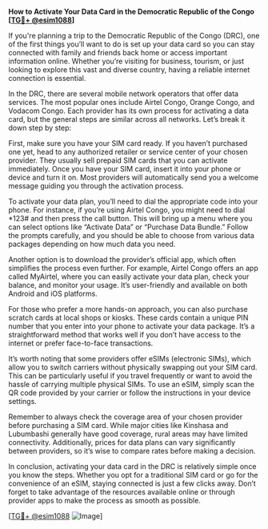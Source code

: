 **How to Activate Your Data Card in the Democratic Republic of the Congo [[TG💪+ @esim1088](https://t.me/s/esim1088)]**

If you're planning a trip to the Democratic Republic of the Congo (DRC), one of the first things you’ll want to do is set up your data card so you can stay connected with family and friends back home or access important information online. Whether you’re visiting for business, tourism, or just looking to explore this vast and diverse country, having a reliable internet connection is essential.

In the DRC, there are several mobile network operators that offer data services. The most popular ones include Airtel Congo, Orange Congo, and Vodacom Congo. Each provider has its own process for activating a data card, but the general steps are similar across all networks. Let’s break it down step by step:

First, make sure you have your SIM card ready. If you haven’t purchased one yet, head to any authorized retailer or service center of your chosen provider. They usually sell prepaid SIM cards that you can activate immediately. Once you have your SIM card, insert it into your phone or device and turn it on. Most providers will automatically send you a welcome message guiding you through the activation process.

To activate your data plan, you’ll need to dial the appropriate code into your phone. For instance, if you’re using Airtel Congo, you might need to dial *123# and then press the call button. This will bring up a menu where you can select options like “Activate Data” or “Purchase Data Bundle.” Follow the prompts carefully, and you should be able to choose from various data packages depending on how much data you need.

Another option is to download the provider’s official app, which often simplifies the process even further. For example, Airtel Congo offers an app called MyAirtel, where you can easily activate your data plan, check your balance, and monitor your usage. It’s user-friendly and available on both Android and iOS platforms.

For those who prefer a more hands-on approach, you can also purchase scratch cards at local shops or kiosks. These cards contain a unique PIN number that you enter into your phone to activate your data package. It’s a straightforward method that works well if you don’t have access to the internet or prefer face-to-face transactions.

It’s worth noting that some providers offer eSIMs (electronic SIMs), which allow you to switch carriers without physically swapping out your SIM card. This can be particularly useful if you travel frequently or want to avoid the hassle of carrying multiple physical SIMs. To use an eSIM, simply scan the QR code provided by your carrier or follow the instructions in your device settings.

Remember to always check the coverage area of your chosen provider before purchasing a SIM card. While major cities like Kinshasa and Lubumbashi generally have good coverage, rural areas may have limited connectivity. Additionally, prices for data plans can vary significantly between providers, so it’s wise to compare rates before making a decision.

In conclusion, activating your data card in the DRC is relatively simple once you know the steps. Whether you opt for a traditional SIM card or go for the convenience of an eSIM, staying connected is just a few clicks away. Don’t forget to take advantage of the resources available online or through provider apps to make the process as smooth as possible.

[[TG💪+ @esim1088](https://t.me/s/esim1088) ![Image](https://i.postimg.cc/Y0z9fWf4/image.png)]
